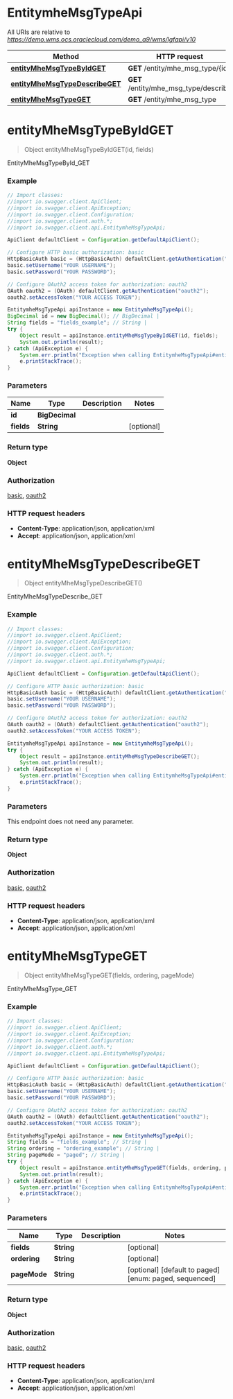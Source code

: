 # EntitymheMsgTypeApi

All URIs are relative to *https://demo.wms.ocs.oraclecloud.com/demo_a9/wms/lgfapi/v10*

Method | HTTP request | Description
------------- | ------------- | -------------
[**entityMheMsgTypeByIdGET**](EntitymheMsgTypeApi.md#entityMheMsgTypeByIdGET) | **GET** /entity/mhe_msg_type/{id} | EntityMheMsgTypeById_GET
[**entityMheMsgTypeDescribeGET**](EntitymheMsgTypeApi.md#entityMheMsgTypeDescribeGET) | **GET** /entity/mhe_msg_type/describe | EntityMheMsgTypeDescribe_GET
[**entityMheMsgTypeGET**](EntitymheMsgTypeApi.md#entityMheMsgTypeGET) | **GET** /entity/mhe_msg_type | EntityMheMsgType_GET


<a name="entityMheMsgTypeByIdGET"></a>
# **entityMheMsgTypeByIdGET**
> Object entityMheMsgTypeByIdGET(id, fields)

EntityMheMsgTypeById_GET



### Example
```java
// Import classes:
//import io.swagger.client.ApiClient;
//import io.swagger.client.ApiException;
//import io.swagger.client.Configuration;
//import io.swagger.client.auth.*;
//import io.swagger.client.api.EntitymheMsgTypeApi;

ApiClient defaultClient = Configuration.getDefaultApiClient();

// Configure HTTP basic authorization: basic
HttpBasicAuth basic = (HttpBasicAuth) defaultClient.getAuthentication("basic");
basic.setUsername("YOUR USERNAME");
basic.setPassword("YOUR PASSWORD");

// Configure OAuth2 access token for authorization: oauth2
OAuth oauth2 = (OAuth) defaultClient.getAuthentication("oauth2");
oauth2.setAccessToken("YOUR ACCESS TOKEN");

EntitymheMsgTypeApi apiInstance = new EntitymheMsgTypeApi();
BigDecimal id = new BigDecimal(); // BigDecimal | 
String fields = "fields_example"; // String | 
try {
    Object result = apiInstance.entityMheMsgTypeByIdGET(id, fields);
    System.out.println(result);
} catch (ApiException e) {
    System.err.println("Exception when calling EntitymheMsgTypeApi#entityMheMsgTypeByIdGET");
    e.printStackTrace();
}
```

### Parameters

Name | Type | Description  | Notes
------------- | ------------- | ------------- | -------------
 **id** | **BigDecimal**|  |
 **fields** | **String**|  | [optional]

### Return type

**Object**

### Authorization

[basic](../README.md#basic), [oauth2](../README.md#oauth2)

### HTTP request headers

 - **Content-Type**: application/json, application/xml
 - **Accept**: application/json, application/xml

<a name="entityMheMsgTypeDescribeGET"></a>
# **entityMheMsgTypeDescribeGET**
> Object entityMheMsgTypeDescribeGET()

EntityMheMsgTypeDescribe_GET



### Example
```java
// Import classes:
//import io.swagger.client.ApiClient;
//import io.swagger.client.ApiException;
//import io.swagger.client.Configuration;
//import io.swagger.client.auth.*;
//import io.swagger.client.api.EntitymheMsgTypeApi;

ApiClient defaultClient = Configuration.getDefaultApiClient();

// Configure HTTP basic authorization: basic
HttpBasicAuth basic = (HttpBasicAuth) defaultClient.getAuthentication("basic");
basic.setUsername("YOUR USERNAME");
basic.setPassword("YOUR PASSWORD");

// Configure OAuth2 access token for authorization: oauth2
OAuth oauth2 = (OAuth) defaultClient.getAuthentication("oauth2");
oauth2.setAccessToken("YOUR ACCESS TOKEN");

EntitymheMsgTypeApi apiInstance = new EntitymheMsgTypeApi();
try {
    Object result = apiInstance.entityMheMsgTypeDescribeGET();
    System.out.println(result);
} catch (ApiException e) {
    System.err.println("Exception when calling EntitymheMsgTypeApi#entityMheMsgTypeDescribeGET");
    e.printStackTrace();
}
```

### Parameters
This endpoint does not need any parameter.

### Return type

**Object**

### Authorization

[basic](../README.md#basic), [oauth2](../README.md#oauth2)

### HTTP request headers

 - **Content-Type**: application/json, application/xml
 - **Accept**: application/json, application/xml

<a name="entityMheMsgTypeGET"></a>
# **entityMheMsgTypeGET**
> Object entityMheMsgTypeGET(fields, ordering, pageMode)

EntityMheMsgType_GET



### Example
```java
// Import classes:
//import io.swagger.client.ApiClient;
//import io.swagger.client.ApiException;
//import io.swagger.client.Configuration;
//import io.swagger.client.auth.*;
//import io.swagger.client.api.EntitymheMsgTypeApi;

ApiClient defaultClient = Configuration.getDefaultApiClient();

// Configure HTTP basic authorization: basic
HttpBasicAuth basic = (HttpBasicAuth) defaultClient.getAuthentication("basic");
basic.setUsername("YOUR USERNAME");
basic.setPassword("YOUR PASSWORD");

// Configure OAuth2 access token for authorization: oauth2
OAuth oauth2 = (OAuth) defaultClient.getAuthentication("oauth2");
oauth2.setAccessToken("YOUR ACCESS TOKEN");

EntitymheMsgTypeApi apiInstance = new EntitymheMsgTypeApi();
String fields = "fields_example"; // String | 
String ordering = "ordering_example"; // String | 
String pageMode = "paged"; // String | 
try {
    Object result = apiInstance.entityMheMsgTypeGET(fields, ordering, pageMode);
    System.out.println(result);
} catch (ApiException e) {
    System.err.println("Exception when calling EntitymheMsgTypeApi#entityMheMsgTypeGET");
    e.printStackTrace();
}
```

### Parameters

Name | Type | Description  | Notes
------------- | ------------- | ------------- | -------------
 **fields** | **String**|  | [optional]
 **ordering** | **String**|  | [optional]
 **pageMode** | **String**|  | [optional] [default to paged] [enum: paged, sequenced]

### Return type

**Object**

### Authorization

[basic](../README.md#basic), [oauth2](../README.md#oauth2)

### HTTP request headers

 - **Content-Type**: application/json, application/xml
 - **Accept**: application/json, application/xml

